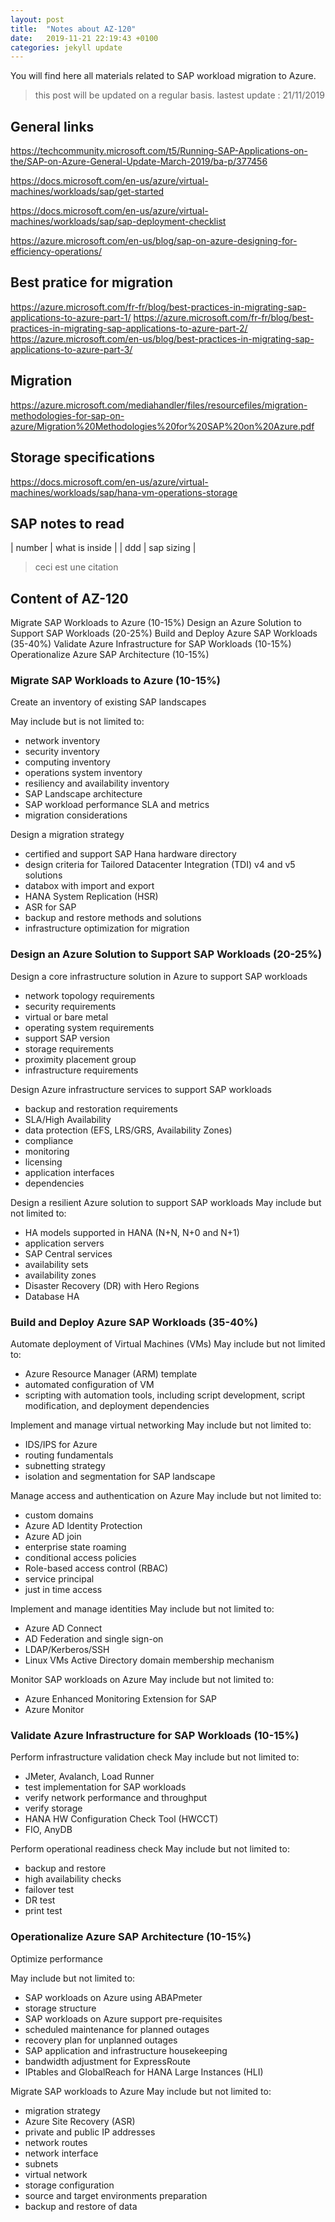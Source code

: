 ```yaml
---
layout: post
title:  "Notes about AZ-120"
date:   2019-11-21 22:19:43 +0100
categories: jekyll update
---
```


You will find here all materials related to SAP workload migration to Azure.

> this post will be updated on a regular basis. lastest update : 21/11/2019

<!--more-->


## General links 
https://techcommunity.microsoft.com/t5/Running-SAP-Applications-on-the/SAP-on-Azure-General-Update-March-2019/ba-p/377456

https://docs.microsoft.com/en-us/azure/virtual-machines/workloads/sap/get-started

https://docs.microsoft.com/en-us/azure/virtual-machines/workloads/sap/sap-deployment-checklist

https://azure.microsoft.com/en-us/blog/sap-on-azure-designing-for-efficiency-operations/

## Best pratice for migration

https://azure.microsoft.com/fr-fr/blog/best-practices-in-migrating-sap-applications-to-azure-part-1/
https://azure.microsoft.com/fr-fr/blog/best-practices-in-migrating-sap-applications-to-azure-part-2/
https://azure.microsoft.com/en-us/blog/best-practices-in-migrating-sap-applications-to-azure-part-3/


## Migration

https://azure.microsoft.com/mediahandler/files/resourcefiles/migration-methodologies-for-sap-on-azure/Migration%20Methodologies%20for%20SAP%20on%20Azure.pdf

## Storage specifications

https://docs.microsoft.com/en-us/azure/virtual-machines/workloads/sap/hana-vm-operations-storage

## SAP notes to read

| number | what is inside |
| ddd | sap sizing |

> ceci est une citation

## Content of AZ-120

Migrate SAP Workloads to Azure (10-15%)
Design an Azure Solution to Support SAP Workloads (20-25%)
Build and Deploy Azure SAP Workloads (35-40%)
Validate Azure Infrastructure for SAP Workloads (10-15%)
Operationalize Azure SAP Architecture (10-15%)

### Migrate SAP Workloads to Azure (10-15%)

Create an inventory of existing SAP landscapes

May include but is not limited to:
* network inventory
* security inventory
* computing inventory
* operations system inventory
* resiliency and availability inventory
* SAP Landscape architecture
* SAP workload performance SLA and metrics
* migration considerations

Design a migration strategy
* certified and support SAP Hana hardware directory
* design criteria for Tailored Datacenter Integration (TDI) v4 and v5 solutions
* databox with import and export
* HANA System Replication (HSR)
* ASR for SAP
* backup and restore methods and solutions
* infrastructure optimization for migration

### Design an Azure Solution to Support SAP Workloads (20-25%)

Design a core infrastructure solution in Azure to support SAP workloads
* network topology requirements
* security requirements
* virtual or bare metal
* operating system requirements
* support SAP version
* storage requirements
* proximity placement group
* infrastructure requirements

Design Azure infrastructure services to support SAP workloads
* backup and restoration requirements
* SLA/High Availability
* data protection (EFS, LRS/GRS, Availability Zones)
* compliance
* monitoring
* licensing
* application interfaces
* dependencies

Design a resilient Azure solution to support SAP workloads
May include but not limited to:
* HA models supported in HANA (N+N, N+0 and N+1)
* application servers
* SAP Central services
* availability sets
* availability zones
* Disaster Recovery (DR) with Hero Regions
* Database HA

### Build and Deploy Azure SAP Workloads (35-40%)

Automate deployment of Virtual Machines (VMs)
May include but not limited to:
* Azure Resource Manager (ARM) template
* automated configuration of VM
* scripting with automation tools, including script development, script modification, and
deployment dependencies

Implement and manage virtual networking
May include but not limited to:
* IDS/IPS for Azure
* routing fundamentals
* subnetting strategy
* isolation and segmentation for SAP landscape

Manage access and authentication on Azure
May include but not limited to:
* custom domains
* Azure AD Identity Protection
* Azure AD join
* enterprise state roaming
* conditional access policies
* Role-based access control (RBAC)
* service principal
* just in time access

Implement and manage identities
May include but not limited to:
* Azure AD Connect
* AD Federation and single sign-on
* LDAP/Kerberos/SSH
* Linux VMs Active Directory domain membership mechanism

Monitor SAP workloads on Azure
May include but not limited to:
* Azure Enhanced Monitoring Extension for SAP
* Azure Monitor

### Validate Azure Infrastructure for SAP Workloads (10-15%)

Perform infrastructure validation check
May include but not limited to:
* JMeter, Avalanch, Load Runner
* test implementation for SAP workloads
* verify network performance and throughput
* verify storage
* HANA HW Configuration Check Tool (HWCCT)
* FIO, AnyDB

Perform operational readiness check
May include but not limited to:
* backup and restore
* high availability checks
* failover test
* DR test
* print test

### Operationalize Azure SAP Architecture (10-15%)

Optimize performance

May include but not limited to:
* SAP workloads on Azure using ABAPmeter
* storage structure
* SAP workloads on Azure support pre-requisites
* scheduled maintenance for planned outages
* recovery plan for unplanned outages
* SAP application and infrastructure housekeeping
* bandwidth adjustment for ExpressRoute
* IPtables and GlobalReach for HANA Large Instances (HLI)

Migrate SAP workloads to Azure
May include but not limited to:
* migration strategy
* Azure Site Recovery (ASR)
* private and public IP addresses
* network routes
* network interface
* subnets
* virtual network
* storage configuration
* source and target environments preparation
* backup and restore of data
